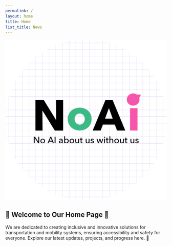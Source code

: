 ```yaml
---
permalink: /
layout: home
title: Home
list_title: News
---
```


<img src="../assets/imgs/logo.png" alt="Welcome Image NoAI Logo">

## 🌟 Welcome to Our Home Page 🌟

We are dedicated to creating inclusive and innovative solutions for transportation and mobility systems, ensuring accessibility and safety for everyone. Explore our latest updates, projects, and progress here. 🤩


<!-- [`minima` theme][minima] -->
<!-- [gh-site]: https://pages.github.com/ -->
